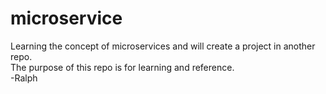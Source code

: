 # microservice

Learning the concept of microservices and will create a project in another repo. <br />
The purpose of this repo is for learning and reference. <br />
-Ralph

